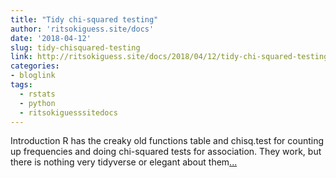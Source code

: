 ```yaml
---
title: "Tidy chi-squared testing"
author: 'ritsokiguess.site/docs'
date: '2018-04-12'
slug: tidy-chisquared-testing
link: http://ritsokiguess.site/docs/2018/04/12/tidy-chi-squared-testing/
categories:
- bloglink
tags:
  - rstats
  - python
  - ritsokiguesssitedocs
---
```


Introduction R has the creaky old functions table and chisq.test for counting up frequencies and doing chi-squared tests for association. They work, but there is nothing very tidyverse or elegant about them[... <i class="fas fa-external-link-alt"></i>](http://ritsokiguess.site/docs/2018/04/12/tidy-chi-squared-testing/)

